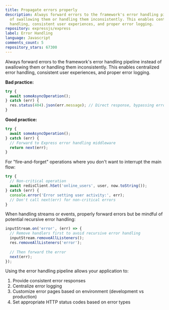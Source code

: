 ```yaml
---
title: Propagate errors properly
description: Always forward errors to the framework's error handling pipeline instead
  of swallowing them or handling them inconsistently. This enables centralized error
  handling, consistent user experiences, and proper error logging.
repository: expressjs/express
label: Error Handling
language: Javascript
comments_count: 5
repository_stars: 67300
---
```


Always forward errors to the framework's error handling pipeline instead of swallowing them or handling them inconsistently. This enables centralized error handling, consistent user experiences, and proper error logging.

**Bad practice:**
```javascript
try {
  await someAsyncOperation();
} catch (err) {
  res.status(404).json(err.message); // Direct response, bypassing error pipeline
}
```

**Good practice:**
```javascript
try {
  await someAsyncOperation();
} catch (err) {
  // Forward to Express error handling middleware
  return next(err); 
}
```

For "fire-and-forget" operations where you don't want to interrupt the main flow:
```javascript
try {
  // Non-critical operation
  await redisClient.hSet('online_users', user, now.toString());
} catch (err) {
  console.error('Error setting user activity:', err);
  // Don't call next(err) for non-critical errors
}
```

When handling streams or events, properly forward errors but be mindful of potential recursive error handling:
```javascript
inputStream.on('error', (err) => {
  // Remove handlers first to avoid recursive error handling
  inputStream.removeAllListeners();
  res.removeAllListeners('error');
  
  // Then forward the error
  next(err);
});
```

Using the error handling pipeline allows your application to:
1. Provide consistent error responses
2. Centralize error logging
3. Customize error pages based on environment (development vs production)
4. Set appropriate HTTP status codes based on error types